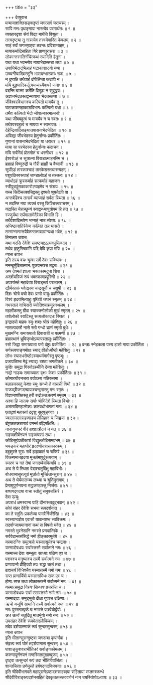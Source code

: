 +++
title = "३३"

+++
देव्युवाच  
मन्मायाशक्तिसङ्क्लृप्तं जगत्सर्वं चराचरम् ।  
सापि मत्तः पृथङ्‌माया नास्त्येव परमार्थतः ॥ १ ॥  
व्यवहारदृशा सेयं विद्या मायेति विश्रुता ।  
तत्त्वदृष्ट्या तु नास्त्येव तत्त्वमेवास्ति केवलम् ॥ २ ॥  
साहं सर्वं जगत्सृष्ट्वा तदन्तः प्रविशाम्यहम् ।  
मायाकर्मादिसहिता गिरे प्राणपुरःसरा ॥ ३ ॥  
लोकान्तरगतिर्नोचेत्कथं स्यादिति हेतुना ।  
यथा यथा भवन्त्येव मायाभेदास्तथा तथा ॥ ४ ॥  
उपाधिभेदाद्‌भिन्नाहं घटाकाशादयो यथा ।  
उच्चनीचादिवस्तूनि भासयन्भास्करः सदा ॥ ५ ॥  
न दुष्यति तथैवाहं दोषैर्लिप्ता कदापि न ।  
मयि बुद्ध्यादिकर्तृत्वमध्यस्यैवापरे जनाः ॥ ६ ॥  
वदन्ति चात्मा कर्मेति विमूढा न सुबुद्धयः ।  
अज्ञानभेदतस्तद्वन्मायाया भेदतस्तथा ॥ ७ ॥  
जीवेश्वरविभागश्च कल्पितो माययैव तु ।  
घटाकाशमहाकाशविभागः कल्पितो यथा ॥ ८ ॥  
तथैव कल्पितो भेदो जीवात्मपरमात्मनोः ।  
यथा जीवबहूत्वं च माययैव न च स्वतः ॥ ९ ॥  
तथेश्वरबहुत्वं च मायया न स्वभावतः ।  
देहेन्द्रियादिसङ्घातवासनाभेदभेदिता ॥ १० ॥  
अविद्या जीवभेदस्य हेतुर्नान्यः प्रकीर्तितः ।  
गुणानां वासनाभेदभेदिता या धराधर ॥ ११ ॥  
माया सा परभेदस्य हेतुर्नान्यः कदाचन ।  
मयि सर्वमिदं प्रोतमोतं च धरणीधर ॥ १२ ॥  
ईश्वरोऽहं च सूत्रात्मा विराडात्माहमस्मि च ।  
ब्रह्माहं विष्णुरुद्रौ च गौरी ब्राह्मी च वैष्णावी ॥ १३ ॥  
सूर्योऽहं तारकाश्चाहं तारकेशस्तथास्म्यहम् ।  
पशुपक्षिस्वरूपाहं चाण्डालोऽहं च तस्करः ॥ १४ ॥  
व्याधोऽहं क्रूरकर्माहं सत्कर्माहं महाजनः ।  
स्त्रीपुन्नपुंसकाकारोऽप्यहमेव न संशयः ॥ १५ ॥  
यच्च किञ्चित्क्वचिद्वस्तु दृश्यते श्रूयतेऽपि वा ।  
अन्तर्बहिश्च तत्सर्वं व्याप्याहं सर्वदा स्थिता ॥ १६ ॥  
न तदस्ति मया त्यक्तं वस्तु किञ्चिच्चराचरम् ।  
यद्यस्ति चेत्तच्छून्यं स्याद्वन्ध्यापुत्रोपमं हि तत् ॥ १७ ॥  
रज्जुर्यथा सर्पमालाभेदैरेका विभाति हि ।  
तथैवेशादिरूपेण भाम्यहं नात्र संशयः ॥ १८ ॥  
अधिष्ठानातिरेकेण कल्पितं तन्न भासते ।  
तस्मान्मत्सत्तयैवैतत्सत्तावान्नान्यथा भवेत् ॥ १९ ॥  
हिमालय उवाच  
यथा वदसि देवेशि समष्ट्याऽऽत्मवपुस्त्विदम् ।  
तथैव द्रष्टुमिच्छामि यदि देवि कृपा मयि ॥ २० ॥  
व्यास उवाच  
इति तस्य वचः श्रुत्वा सर्वे देवाः सविष्णवः ।  
ननन्दुर्मुदितात्मानः पूजयन्तश्च तद्वचः ॥ २१ ॥  
अथ देवमतं ज्ञात्वा भक्तकामदुघा शिवा ।  
अदर्शयन्निजं रूपं भक्तकामप्रपूरिणी ॥ २२ ॥  
अपश्यंस्ते महादेव्या विराड्‌रूपं परात्परम् ।  
द्यौर्मस्तकं भवेद्यस्य चन्द्रसूर्यौ च चक्षुषी ॥ २३ ॥  
दिशः श्रोत्रे वचो देवाः प्राणो वायुः प्रकीर्तितः ।  
विश्वं हृदयमित्याहुः पृथिवी जघनं स्मृतम् ॥ २४ ॥  
नभस्तलं नाभिसरो ज्योतिश्चक्रमुरःस्थलम् ।  
महर्लोकस्तु ग्रीवा स्याज्जनोलोको मुखं स्मृतम् ॥ २५ ॥  
तपोलोको रराटिस्तु सत्यलोकादधः स्थितः ।  
इन्द्रादयो बाहवः स्युः शब्दः श्रोत्रं महेशितुः ॥ २६ ॥  
नासत्यदस्रौ नासे स्तो गन्धो घ्राणं स्मृतो बुधैः ।  
मुखमग्निः समाख्यातो दिवारात्री च पक्ष्मणी ॥ २७ ॥  
ब्रह्मस्थानं भ्रूविजृम्भोऽप्यापस्तालुः प्र्कीर्तिताः ।  
रसो जिह्वा समाख्याता यमो दंष्ट्राः प्रकीर्तिताः ॥ २८ ॥
दन्ताः स्नेहकला यस्य हासो माया प्रकीर्तिता ।  
सर्गस्त्वपाङ्गमोक्षः स्याद् व्रीडोर्ध्वोष्ठो महेशितुः ॥ २९ ॥  
लोभः स्यादधरोष्ठोऽस्याधर्ममार्गस्तु पृष्ठभूः ।  
प्रजापतिश्च मेढ्रं स्याद्यः स्रष्टा जगतीतले ॥ ३० ॥  
कुक्षिः समुद्रा गिरयोऽस्थीनि देव्या महेशितुः ।  
नद्यो नाड्यः समाख्याता वृक्षाः केशाः प्रकीर्तिताः ॥ ३१ ॥  
कौमारयौवनजरा वयोऽस्य गतिरुत्तमा ।  
बलाहकास्तु केशाः स्युः सन्ध्ये ते वाससी विभो ॥ ३२ ॥  
राजञ्छ्रीजगदम्बायाश्चन्द्रमास्तु मनः स्मृतः ।  
विज्ञानशक्तिस्तु हरी रुद्रोऽन्तःकरणं स्मृतम् ॥ ३३ ॥  
अश्वा हि जातयः सर्वाः श्रोणिदेशे स्थिता विभोः ।  
अतलादिमहालोकाः कट्यधोभागतां गताः ॥ ३४ ॥  
एतादृशं महारूपं ददृशुः सुरपुङ्गवाः ।  
ज्वालामालासहस्राढ्यं लेलिहानं च जिह्वया ॥ ३५ ॥  
दंष्ट्राकटकटारावं वमन्तं वह्निमक्षिभिः ।  
नानायुधधरं वीरं ब्रह्मक्षत्रौदनं च यत् ॥ ३६ ॥  
सहस्रशीर्षनयनं सहस्रचरणं तथा ।  
कोटिसूर्यप्रतीकाशं विद्युत्कोटिसमप्रभम् ॥ ३७ ॥  
भयङ्करं महाघोरं हृदक्ष्णोस्त्रासकारकम् ।  
ददृशुस्ते सुराः सर्वे हाहाकारं च चक्रिरे ॥ ३८ ॥  
विकम्पमानहृदया मूर्च्छामापुर्दुरत्ययाम् ।  
स्मरणं च गतं तेषां जगदम्बेयमित्यपि ॥ ३९ ॥  
अथ ते ये स्थिता वेदाश्चतुर्दिक्षु महाविभोः ।  
बोधयामासुरत्युग्रं मूर्छातो मूर्च्छितान्सुरान् ॥ ४० ॥  
अथ ते धैर्यमालम्ब्य लब्ध्वा च श्रुतिमुत्तमाम् ।  
प्रेमाश्रुपूर्णनयना रुद्धकण्ठास्तु निर्जराः ॥ ४१ ॥  
बाष्पगद्‌गदया वाचा स्तोतुं समुपचक्रिरे ।  
देवा ऊचुः  
अपराधं क्षमस्वाम्ब पाहि दीनांस्त्वदुद्‌भवान् ॥ ४२ ॥  
कोपं संहर देवेशि सभया रूपदर्शनात् ।  
का ते स्तुतिः प्रकर्तव्या पामरैर्निर्जरैरिह ॥ ४३ ॥  
स्वस्याप्यज्ञेय एवासौ यावान्यश्च स्वविक्रमः ।  
तदर्वाग्जायमानानां कथं स विषयो भवेत् ॥ ४४ ॥  
नमस्ते भुवनेशानि नमस्ते प्रणवात्मिके ।  
सर्ववेदान्तसंसिद्धे नमो ह्रीङ्कारमूर्तये ॥ ४५ ॥  
यस्मादग्निः समुत्पन्नो यस्मात्सूर्यश्च चन्द्रमाः ।  
यस्मादोषधयः सर्वास्तस्मै सर्वात्मने नमः ॥ ४६ ॥  
यस्माच्च देवाः सम्भूताः साध्याः पक्षिण एव च ।  
पशवश्च मनुष्याश्च तस्मै सर्वात्मने नमः ॥ ४७ ॥  
प्राणापानौ व्रीहियवौ तपः श्रद्धा ऋतं तथा ।  
ब्रह्मचर्यं विधिश्चैव यस्मात्तस्मै नमो नमः ॥ ४८ ॥  
सप्त प्राणार्चिषो यस्मात्समिधः सप्त एव च ।  
होमाः सप्त तथा लोकास्तस्मै सर्वात्मने नमः ॥ ४९ ॥  
यस्मात्समुद्रा गिरयः सिन्धवः प्रचरन्ति च ।  
यस्मादोषधयः सर्वा रसास्तस्मै नमो नमः ॥ ५० ॥  
यस्माद्यज्ञः समुद्‌भूतो दीक्षा यूपश्च दक्षिणाः ।  
ऋचो यजूंषि सामानि तस्मै सर्वात्मने नमः ॥ ५१ ॥  
नमः पुरस्तात्पृष्ठे च नमस्ते पार्श्वयोर्द्वयोः ।  
अध ऊर्ध्वं चतुर्दिक्षु मातर्भूयो नमो नमः ॥ ५२ ॥  
उपसंहर देवेशि रूपमेतदलौकिकम् ।  
तदेव दर्शयास्माकं रूपं सुन्दरसुन्दरम् ॥ ५३ ॥  
व्यास उवाच  
इति भीतान्सुरान्दृष्ट्वा जगदम्बा कृपार्णवा ।  
संहृत्य रूपं घोरं तद्दर्शयामास सुन्दरम् ॥ ५४ ॥  
पाशाङ्कुशवराभीतिधरं सर्वाङ्गकोमलम् ।  
करुणापूर्णनयनं मन्दस्मितमुखाम्बुजम् ॥ ५५ ॥  
दृष्ट्वा तत्सुन्दरं रूपं तदा भीतिविवर्जिताः ।  
शान्तचित्ताः प्रणेमुस्ते हर्षगद्‌गदनिःस्वनाः ॥ ५६ ॥  
इति श्रीदेवीभागवते महापुराणेऽष्टादशसाहस्र्यां संहितायां सप्तमस्कन्धे  
श्रीदेवीविराड्‌रूपदर्शनसहितं देवकृततत्स्तववर्णनं नाम त्रयस्त्रिंशोऽध्यायः ॥ ३३ ॥
